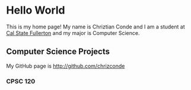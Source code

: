 # Hello World

This is my home page! My name is Chriztian Conde and I am a student at [Cal State Fullerton](http://www.fullerton.edu/) and my major is Computer Science.

## Computer Science Projects

My GitHub page is http://github.com/chrizconde

### CPSC 120

